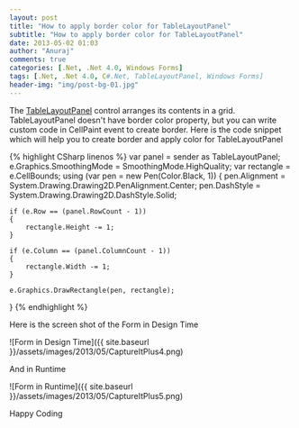 ```yaml
---
layout: post
title: "How to apply border color for TableLayoutPanel"
subtitle: "How to apply border color for TableLayoutPanel"
date: 2013-05-02 01:03
author: "Anuraj"
comments: true
categories: [.Net, .Net 4.0, Windows Forms]
tags: [.Net, .Net 4.0, C#.Net, TableLayoutPanel, Windows Forms]
header-img: "img/post-bg-01.jpg"
---
```

The [TableLayoutPanel](http://msdn.microsoft.com/en-IN/library/h21wykkx.aspx) control arranges its contents in a grid. TableLayoutPanel doesn't have border color property, but you can write custom code in CellPaint event to create border. Here is the code snippet which will help you to create border and apply color for TableLayoutPanel

{% highlight CSharp linenos %}
var panel = sender as TableLayoutPanel;
e.Graphics.SmoothingMode = SmoothingMode.HighQuality;
var rectangle = e.CellBounds;
using (var pen = new Pen(Color.Black, 1))
{
    pen.Alignment = System.Drawing.Drawing2D.PenAlignment.Center;
    pen.DashStyle = System.Drawing.Drawing2D.DashStyle.Solid;
    
    if (e.Row == (panel.RowCount - 1))
    {
        rectangle.Height -= 1;
    }

    if (e.Column == (panel.ColumnCount - 1))
    {
        rectangle.Width -= 1;
    }

    e.Graphics.DrawRectangle(pen, rectangle);
}
{% endhighlight %}

Here is the screen shot of the Form in Design Time

![Form in Design Time]({{ site.baseurl }}/assets/images/2013/05/CaptureItPlus4.png)

And in Runtime

![Form in Runtime]({{ site.baseurl }}/assets/images/2013/05/CaptureItPlus5.png)

Happy Coding
